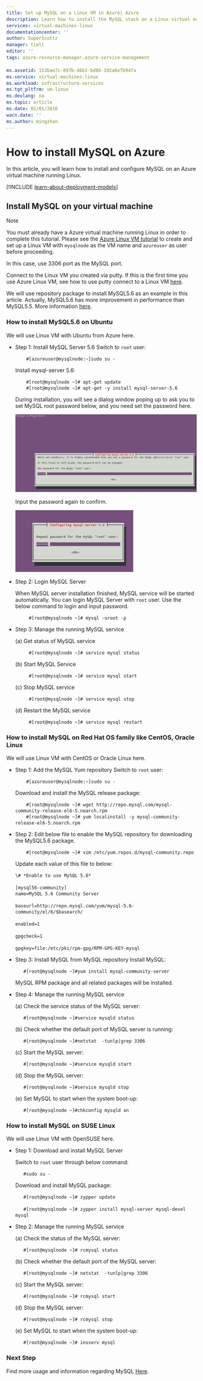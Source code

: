 ```yaml
---
title: Set up MySQL on a Linux VM in Azure| Azure
description: Learn how to install the MySQL stack on a Linux virtual machine (Ubuntu or RedHat family OS) in Azure
services: virtual-machines-linux
documentationcenter: ''
author: SuperScottz
manager: timlt
editor: ''
tags: azure-resource-manager,azure-service-management

ms.assetid: 153bae7c-897b-46b3-bd86-192a6efb94fa
ms.service: virtual-machines-linux
ms.workload: infrastructure-services
ms.tgt_pltfrm: vm-linux
ms.devlang: na
ms.topic: article
ms.date: 02/01/2016
wacn.date: ''
ms.author: mingzhan
---
```


# How to install MySQL on Azure
In this article, you will learn how to install and configure MySQL on an Azure virtual machine running Linux.

[!INCLUDE [learn-about-deployment-models](../../includes/learn-about-deployment-models-both-include.md)]

## Install MySQL on your virtual machine
> [!NOTE]
> You must already have a Azure virtual machine running Linux in order to complete this tutorial. Please see the
> [Azure Linux VM tutorial](./virtual-machines-linux-quick-create-cli.md) to create and set up a Linux VM with `mysqlnode` as the VM name and `azureuser` as user before proceeding.
> 
> 

In this case, use 3306 port as the MySQL port.  

Connect to the Linux VM you created via putty. If this is the first time you use Azure Linux VM, see how to use putty connect to a Linux VM [here](./virtual-machines-linux-mac-create-ssh-keys.md).

We will use repository package to install MySQL5.6 as an example in this article. Actually, MySQL5.6 has more improvement in performance than MySQL5.5.  More information [here](http://www.mysqlperformanceblog.com/2013/02/18/is-mysql-5-6-slower-than-mysql-5-5/).

### How to install MySQL5.6 on Ubuntu
We will use Linux VM with Ubuntu from Azure here.

* Step 1: Install MySQL Server 5.6
    Switch to `root` user:

    ```
        #[azureuser@mysqlnode:~]sudo su -
    ```

    Install mysql-server 5.6:

    ```
        #[root@mysqlnode ~]# apt-get update
        #[root@mysqlnode ~]# apt-get -y install mysql-server-5.6
    ```

    During installation, you will see a dialog window poping up to ask you to set MySQL root password below, and you need set the password here.

    ![image](./media/virtual-machines-linux-mysql-install/virtual-machines-linux-install-mysql-p1.png)

    Input the password again to confirm.

    ![image](./media/virtual-machines-linux-mysql-install/virtual-machines-linux-install-mysql-p2.png)

* Step 2: Login MySQL Server

    When MySQL server installation finished, MySQL service will be started automatically. You can login MySQL Server with `root` user.
    Use the below command to login and input password.

    ```
         #[root@mysqlnode ~]# mysql -uroot -p
    ```
* Step 3: Manage the running MySQL service

    (a) Get status of MySQL service

    ```
         #[root@mysqlnode ~]# service mysql status
    ```

    (b) Start MySQL Service

    ```
         #[root@mysqlnode ~]# service mysql start
    ```

    (c) Stop MySQL service

    ```
         #[root@mysqlnode ~]# service mysql stop
    ```

    (d) Restart the MySQL service

    ```
         #[root@mysqlnode ~]# service mysql restart
    ```

### How to install MySQL on Red Hat OS family like CentOS, Oracle Linux
We will use Linux VM with CentOS or Oracle Linux here.

* Step 1: Add the MySQL Yum repository
    Switch to `root` user:

    ```
        #[azureuser@mysqlnode:~]sudo su -
    ```

    Download and install the MySQL release package:

    ```
        #[root@mysqlnode ~]# wget http://repo.mysql.com/mysql-community-release-el6-5.noarch.rpm
        #[root@mysqlnode ~]# yum localinstall -y mysql-community-release-el6-5.noarch.rpm
    ```
* Step 2: Edit below file to enable the MySQL repository for downloading the MySQL5.6 package.

    ```
        #[root@mysqlnode ~]# vim /etc/yum.repos.d/mysql-community.repo
    ```

    Update each value of this file to below:

    ```
    \# *Enable to use MySQL 5.6*

    [mysql56-community]
    name=MySQL 5.6 Community Server

    baseurl=http://repo.mysql.com/yum/mysql-5.6-community/el/6/$basearch/

    enabled=1

    gpgcheck=1

    gpgkey=file:/etc/pki/rpm-gpg/RPM-GPG-KEY-mysql
    ```
* Step 3: Install MySQL from MySQL repository
    Install MySQL:

    ```
       #[root@mysqlnode ~]#yum install mysql-community-server
    ```

    MySQL RPM package and all related packages will be installed.
* Step 4: Manage the running MySQL service

    (a) Check the service status of the MySQL server:

    ```
       #[root@mysqlnode ~]#service mysqld status
    ```

    (b) Check whether the default port of  MySQL server is running:

    ```
       #[root@mysqlnode ~]#netstat  -tunlp|grep 3306
    ```

    (c) Start the MySQL server:

    ```
       #[root@mysqlnode ~]#service mysqld start
    ```

    (d) Stop the MySQL server:

    ```
       #[root@mysqlnode ~]#service mysqld stop
    ```

    (e) Set MySQL to start when the system boot-up:

    ```
       #[root@mysqlnode ~]#chkconfig mysqld on
    ```

### How to install MySQL on SUSE Linux
We will use Linux VM with OpenSUSE here.

* Step 1: Download and install MySQL Server

    Switch to `root` user through below command:  

    ```
       #sudo su -
    ```

    Download and install MySQL package:

    ```
       #[root@mysqlnode ~]# zypper update

       #[root@mysqlnode ~]# zypper install mysql-server mysql-devel mysql
    ```
* Step 2: Manage the running MySQL service

    (a) Check the status of the MySQL server:

    ```
       #[root@mysqlnode ~]# rcmysql status
    ```

    (b) Check whether the default port of the MySQL server:

    ```
       #[root@mysqlnode ~]# netstat  -tunlp|grep 3306
    ```

    (c) Start the MySQL server:

    ```
       #[root@mysqlnode ~]# rcmysql start
    ```

    (d) Stop the MySQL server:

    ```
       #[root@mysqlnode ~]# rcmysql stop
    ```

    (e) Set MySQL to start when the system boot-up:

    ```
       #[root@mysqlnode ~]# insserv mysql
    ```

### Next Step
Find more usage and information regarding MySQL [Here](https://www.mysql.com/).